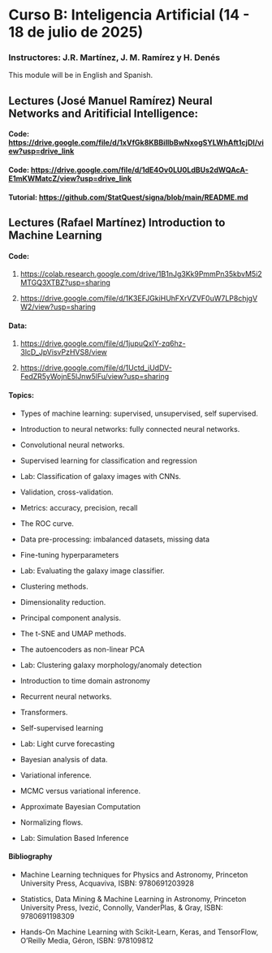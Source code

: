 # Curso B: Inteligencia Artificial (14 - 18 de julio de 2025)

### Instructores: J.R. Martínez, J. M. Ramírez y H. Denés

This module will be in English and Spanish.

## Lectures (José Manuel Ramírez) Neural Networks and Aritificial Intelligence:

#### Code: https://drive.google.com/file/d/1xVfGk8KBBiIlbBwNxogSYLWhAft1cjDI/view?usp=drive_link

#### Code: https://drive.google.com/file/d/1dE4Ov0LU0LdBUs2dWQAcA-E1mKWMatcZ/view?usp=drive_link

#### Tutorial: https://github.com/StatQuest/signa/blob/main/README.md


## Lectures (Rafael Martínez) Introduction to Machine Learning

#### Code:

1. https://colab.research.google.com/drive/1B1nJg3Kk9PmmPn35kbvM5i2MTGQ3XTBZ?usp=sharing

2. https://drive.google.com/file/d/1K3EFJGkiHUhFXrVZVF0uW7LP8chjgVW2/view?usp=sharing

#### Data:

1. https://drive.google.com/file/d/1jupuQxIY-zq6hz-3lcD_JpVisvPzHVS8/view

2. https://drive.google.com/file/d/1Uctd_iUdDV-FedZR5yWojnE5lJnw5lFu/view?usp=sharing

#### Topics:

- Types of machine learning: supervised, unsupervised, self supervised.

- Introduction to neural networks: fully connected neural networks.

- Convolutional neural networks.

- Supervised learning for classification and regression

- Lab: Classification of galaxy images with CNNs.

- Validation, cross-validation.

- Metrics: accuracy, precision, recall

- The ROC curve.

- Data pre-processing: imbalanced datasets, missing data

- Fine-tuning hyperparameters

- Lab: Evaluating the galaxy image classifier.

- Clustering methods.

- Dimensionality reduction.

- Principal component analysis.

- The t-SNE and UMAP methods.

- The autoencoders as non-linear PCA

- Lab: Clustering galaxy morphology/anomaly detection

- Introduction to time domain astronomy

- Recurrent neural networks.

- Transformers.

- Self-supervised learning

- Lab: Light curve forecasting

- Bayesian analysis of data.

- Variational inference.

- MCMC versus variational inference.

- Approximate Bayesian Computation

- Normalizing flows.

- Lab: Simulation Based Inference

#### Bibliography

- Machine Learning techniques for Physics and Astronomy, Princeton University Press, Acquaviva, ISBN: 9780691203928

- Statistics, Data Mining & Machine Learning in Astronomy, Princeton University Press, Ivezić, Connolly, VanderPlas, & Gray, ISBN: 9780691198309

- Hands-On Machine Learning with Scikit-Learn, Keras, and TensorFlow, O’Reilly Media, Géron, ISBN: 978109812


